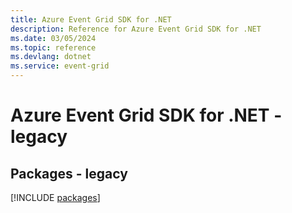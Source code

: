 ```yaml
---
title: Azure Event Grid SDK for .NET
description: Reference for Azure Event Grid SDK for .NET
ms.date: 03/05/2024
ms.topic: reference
ms.devlang: dotnet
ms.service: event-grid
---
```

# Azure Event Grid SDK for .NET - legacy
## Packages - legacy
[!INCLUDE [packages](event-grid-index.md)]